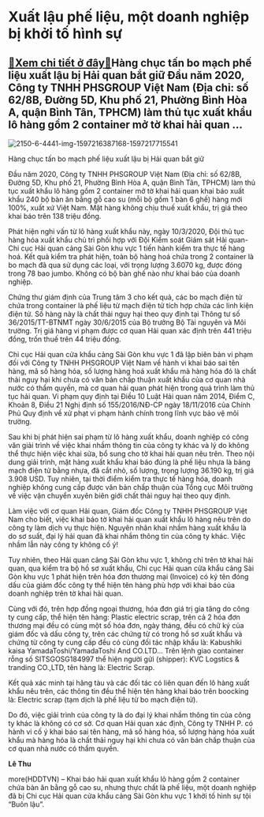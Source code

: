 Xuất lậu phế liệu, một doanh nghiệp bị khởi tố hình sự
======================================================

[:gift:Xem chi tiết ở đây:gift:](https://hddtvn.com/xuat-lau-phe-lieu-mot-doanh-nghiep-bi-khoi-to-hinh-su/)Hàng chục tấn bo mạch phế liệu xuất lậu bị Hải quan bắt giữ Đầu năm 2020, Công ty TNHH PHSGROUP Việt Nam (Địa chỉ: số 62/8B, Đường 5D, Khu phố 21, Phường Bình Hòa A, quận Bình Tân, TPHCM) làm thủ tục xuất khẩu lô hàng gồm 2 container mở tờ khai hải quan …
---------------------------------------------------------------------------------------------------------------------------------------------------------------------------------------------------------------------------------------------------------------





![2150-6-4441-img-1597216387168-1597217715541](https://hddtvn.com/wp-content/uploads/2021/01/2150_6-4441_IMG_1597216387168_1597217715541.jpg "Hàng chục tấn bo mạch phế liệu xuất lậu bị Hải quan bắt giữ")


Hàng chục tấn bo mạch phế liệu xuất lậu bị Hải quan bắt giữ



Đầu năm 2020, Công ty TNHH PHSGROUP Việt Nam (Địa chỉ: số 62/8B, Đường 5D, Khu phố 21, Phường Bình Hòa A, quận Bình Tân, TPHCM) làm thủ tục xuất khẩu lô hàng gồm 2 container mở tờ khai hải quan khai báo xuất khẩu 240 bộ bàn ăn bằng gỗ cao su (mỗi bộ gồm 1 bàn 6 ghế) hàng mới 100%, xuất xứ Việt Nam. Mặt hàng không chịu thuế xuất khẩu, trị giá theo khai báo trên 138 triệu đồng.


Phát hiện nghi vấn từ lô hàng xuất khẩu này, ngày 10/3/2020, Đội thủ tục hàng hóa xuất khẩu chủ trì phối hợp với Đội Kiểm soát Giám sát Hải quan- Chi cục Hải quan cảng Sài Gòn khu vực 1 tiến hành kiểm tra thực tế hàng hoá. Kết quả kiểm tra phát hiện, toàn bộ hàng hoá chứa trong 2 container là bo mạch đã qua sử dụng các loại, với trọng lượng 3.6070 kg, được đóng trong 78 bao jumbo. Không có bộ bàn ghế nào như khai báo của doanh nghiệp.


Chứng thư giám định của Trung tâm 3 cho kết quả, các bo mạch điện tử chứa trong container là phế liệu từ mạch điện tử tích hợp chứa các linh kiện điện tử. Số hàng này là chất thải nguy hại theo quy định tại Thông tư số 36/2015/TT-BTNMT ngày 30/6/2015 của Bộ trưởng Bộ Tài nguyên và Môi trường. Trị giá hàng vi phạm được cơ quan Hải quan xác định trên 441 triệu đồng, trốn thuế trên 44 triệu đồng.


Chi cục Hải quan cửa khẩu cảng Sài Gòn khu vực 1 đã lập biên bản vi phạm đối với Công ty TNHH PHSGROUP Việt Nam về hành vi khai báo sai tên hàng, mã số hàng hóa, số lượng hàng hoá xuất khẩu mà hàng hóa đó là chất thải nguy hại khi chưa có văn bản chấp thuận xuất khẩu của cơ quan nhà nước có thẩm quyền, mà cơ quan hải quan phát hiện trong quá trình làm thủ tục hải quan. Vi phạm quy định tại Điều 10 Luật Hải quan năm 2014, Điểm C, Khoản 8, Điều 21 Nghị định số 155/2016/NĐ-CP ngày 18/11/2016 của Chính Phủ Quy định về xử phạt vi phạm hành chính trong lĩnh vực bảo vệ môi trường.


Sau khi bị phát hiện sai phạm từ lô hàng xuất khẩu, doanh nghiệp có công văn giải trình về việc khai nhầm thông tin của công ty khác và lý do không thể thực hiện việc khai sửa, bổ sung cho tờ khai hải quan nêu trên. Theo nội dung giải trình, mặt hàng xuất khẩu khai báo đúng là phế liệu nhựa là bảng mạch điện tử bằng nhựa, đã cắt nhỏ, số lượng, trọng lượng 36.190 kg, trị giá 3.908 USD. Tuy nhiên, tại thời điểm kiểm tra thực tế hàng hóa, doanh nghiệp không cung cấp được văn bản chấp thuận của Tổng cục Môi trường về việc vận chuyển xuyên biên giới chất thải nguy hại theo quy định.


Làm việc với cơ quan Hải quan, Giám đốc Công ty TNHH PHSGROUP Việt Nam cho biết, việc khai báo tờ khai hải quan xuất khẩu lô hàng nêu trên do công ty làm dịch vụ thực hiện. Nguyên nhân khai nhầm hàng xuất khẩu là do sơ suất, đại lý hải quan đã khai nhầm thông tin của công ty khác. Việc nhầm lẫn này công ty không cố ý!


Tuy nhiên, theo Hải quan cảng Sài Gòn khu vực 1, không chỉ trên tờ khai hải quan, qua kiểm tra bộ hồ sơ xuất khẩu, Chi cục Hải quan cửa khẩu cảng Sài Gòn khu vực 1 phát hiện trên hóa đơn thương mại (Invoice) có ký tên đóng dấu của giám đốc công ty thể hiện tên hàng phù hợp với khai báo của doanh nghiệp trên tờ khai hải quan.


Cùng với đó, trên hợp đồng ngoại thương, hóa đơn giá trị gia tăng do công ty cung cấp, thể hiện tên hàng: Plastic electric scrap, trên cả 2 hóa đơn thương mại đều có cùng một số hóa đơn, ngày tháng, đều có chữ ký của giám đốc và dấu công ty, trên các chứng từ có trong hồ sơ xuất khẩu và chứng từ công ty cung cấp đều có cùng đối tác nhập khẩu là: Kabushiki kaisa YamadaToshi/YamadaToshi And CO.LTD… Trên lệnh giao container rỗng số SITSGOSG184997 thể hiện người gửi (shipper): KVC Logstics & tranding CO.,LTD, tên hàng là: Electric Scrap.


Kết quả xác minh tại hãng tàu và các đối tác có liên quan đến lô hàng xuất khẩu nêu trên, các thông tin đều thể hiện tên hàng khai báo trên boocking là: Electric scrap (tạm dịch là phế liệu từ bo mạch điện tử).


Do đó, việc giải trình của công ty là do đại lý khai nhầm thông tin của công ty khác là không có cơ sở. Cơ quan Hải quan xác định, Công ty TNHH P. có hành vi cố ý khai báo sai tên hàng, mã số hàng hóa, số lượng hàng hóa xuất khẩu mà hàng hóa là chất thải nguy hại khi chưa có văn bản chấp thuận của cơ quan nhà nước có thẩm quyền.




**Lê Thu**



more(HDDTVN) – Khai báo hải quan xuất khẩu lô hàng gồm 2 container chứa bàn ăn bằng gỗ cao su, nhưng thực chất là phế liệu, một doanh nghiệp đã bị Chi cục Hải quan cửa khẩu cảng Sài Gòn khu vực 1 khởi tố hình sự tội “Buôn lậu”.

